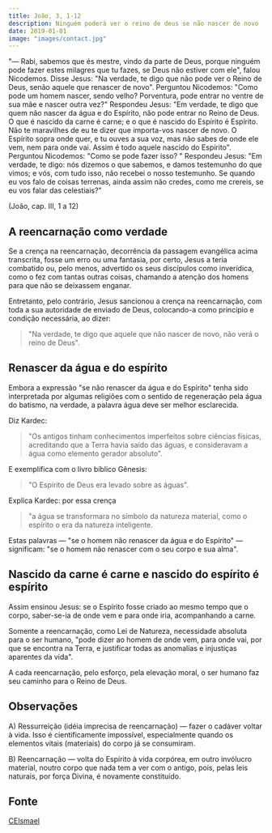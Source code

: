 ```yaml
---
title: João, 3, 1-12
description: Ninguém poderá ver o reino de deus se não nascer de novo
date: 2019-01-01
image: "images/contact.jpg"
---
```


"— Rabi, sabemos que és mestre, vindo da parte de Deus, porque ninguém pode
fazer estes milagres que tu fazes, se Deus não estiver com ele", falou
Nicodemos. Disse Jesus: "Na verdade, te digo que não pode ver o Reino de Deus,
senão aquele que renascer de novo". Perguntou Nicodemos: "Como pode um homem
nascer, sendo velho? Porventura, pode entrar no ventre de sua mãe e nascer outra
vez?" Respondeu Jesus: "Em verdade, te digo que quem não nascer da água e do
Espírito, não pode entrar no Reino de Deus. O que é nascido da carne é carne; e
o que é nascido do Espírito é Espírito. Não te maravilhes de eu te dizer que
importa-vos nascer de novo. O Espírito sopra onde quer, e tu ouves a sua voz,
mas não sabes de onde ele vem, nem para onde vai. Assim é todo aquele nascido do
Espírito". Perguntou Nicodemos: "Como se pode fazer isso? " Respondeu Jesus: "Em
verdade, te digo: nós dizemos o que sabemos, e damos testemunho do que vimos; e
vós, com tudo isso, não recebei o nosso testemunho. Se quando eu vos falo de
coisas terrenas, ainda assim não credes, como me crereis, se eu vos falar das
celestiais?"

(João, cap. III, 1 a 12)

## A reencarnação como verdade
Se a crença na reencarnação, decorrência da passagem evangélica acima
transcrita, fosse um erro ou uma fantasia, por certo, Jesus a teria combatido
ou, pelo menos, advertido os seus discípulos como inverídica, como o fez com
tantas outras coisas, chamando a atenção dos homens para que não se deixassem
enganar. 

Entretanto, pelo contrário, Jesus sancionou a crença na reencarnação, com toda a
sua autoridade de enviado de Deus, colocando-a como princípio e condição
necessária, ao dizer: 
> "Na verdade, te digo que aquele que não nascer de novo, não verá o reino de Deus".

## Renascer da água e do espírito
Embora a expressão "se não renascer da água e do Espírito" tenha sido
interpretada por algumas religiões com o sentido de regeneração pela água do
batismo, na verdade, a palavra água deve ser melhor esclarecida. 

Diz Kardec:
> "Os antigos tinham conhecimentos imperfeitos sobre ciências físicas,
acreditando que a Terra havia saído das águas, e consideravam a água como
elemento gerador absoluto". 

E exemplifica com o livro bíblico Gênesis: 
> "O Espírito de Deus era levado sobre as águas". 

Explica Kardec: por essa crença 
> "a água se transformara no símbolo da natureza material, como o espírito o era
> da natureza inteligente.  

Estas palavras — "se o homem não renascer da água e do Espírito" — significam:
"se o homem não renascer com o seu corpo e sua alma".

## Nascido da carne é carne e nascido do espírito é espírito
Assim ensinou Jesus: se o Espírito fosse criado ao mesmo tempo que o corpo,
saber-se-ia de onde vem e para onde iria, acompanhando a carne. 

Somente a reencarnação, como Lei de Natureza, necessidade absoluta para o ser
humano, "pode dizer ao homem de onde vem, para onde vai, por que se encontra na
Terra, e justificar todas as anomalias e injustiças aparentes da vida". 

A cada reencarnação, pelo esforço, pela elevação moral, o ser humano faz seu
caminho para o Reino de Deus.

## Observações
A) Ressurreição (idéia imprecisa de reencarnação) — fazer o cadáver voltar à
vida. Isso é cientificamente impossível, especialmente quando os elementos
vitais (materiais) do corpo já se consumiram. 

B) Reencarnação — volta do Espírito à vida corpórea, em outro invólucro
material, noutro corpo que nada tem a ver com o antigo, pois, pelas leis
naturais, por força Divina, é novamente constituído.

## Fonte
[CEIsmael](https://www.ceismael.com.br/download/apostila/apost1.htm#CONSOLADOR%20PROMETIDO)
